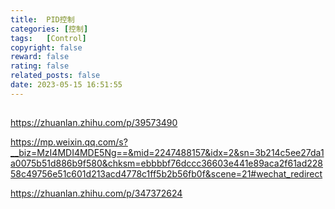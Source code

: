 ```yaml
---
title:  PID控制
categories: [控制]
tags:   [Control]
copyright: false
reward: false
rating: false
related_posts: false
date: 2023-05-15 16:51:55
---
```




## 


https://zhuanlan.zhihu.com/p/39573490

https://mp.weixin.qq.com/s?__biz=MzI4MDI4MDE5Ng==&mid=2247488157&idx=2&sn=3b214c5ee27da1a0075b51d886b9f580&chksm=ebbbbf76dccc36603e441e89aca2f61ad22858c49756e51c601d213acd4778c1ff5b2b56fb0f&scene=21#wechat_redirect

https://zhuanlan.zhihu.com/p/347372624